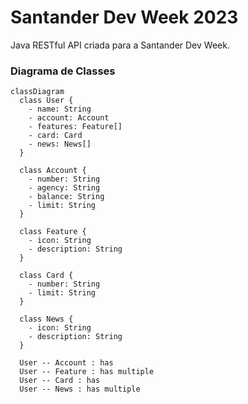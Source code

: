 # Santander Dev Week 2023

Java RESTful API criada para a Santander Dev Week.

### Diagrama de Classes

```mermaid
classDiagram
  class User {
    - name: String
    - account: Account
    - features: Feature[]
    - card: Card
    - news: News[]
  }

  class Account {
    - number: String
    - agency: String
    - balance: String
    - limit: String
  }

  class Feature {
    - icon: String
    - description: String
  }

  class Card {
    - number: String
    - limit: String
  }

  class News {
    - icon: String
    - description: String
  }

  User -- Account : has
  User -- Feature : has multiple
  User -- Card : has
  User -- News : has multiple
```